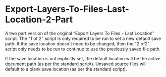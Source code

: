 # Export-Layers-To-Files-Last-Location-2-Part
A two part version of the original “Export Layers To Files - Last Location" script.
The "1 of 2" script is only required to be run to set a new default save path. If the save location doesn't need to be changed, then the "2 of2" script only needs to be run to continue to use the previously saved file path.

If the save location is not explicitly set, the default location will be the active document path (as per the standard script). Unsaved source files will default to a blank save location (as per the standard script).
